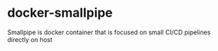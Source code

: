 # docker-smallpipe
Smallpipe is docker container that is focused on small CI/CD pipelines directly on host
